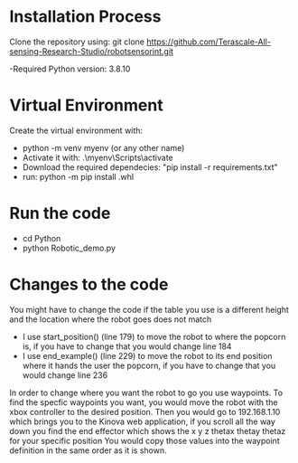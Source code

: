 # Installation Process

Clone the repository using: git clone https://github.com/Terascale-All-sensing-Research-Studio/robotsensorint.git

-Required Python version: 3.8.10

# Virtual Environment
Create the virtual environment with:
- python -m venv myenv (or any other name)
- Activate it with: .\myenv\Scripts\activate
- Download the required dependecies: "pip install -r requirements.txt"
- run: python -m pip install <whl relative fullpath name>.whl

# Run the code
- cd Python
- python Robotic_demo.py


# Changes to the code
You might have to change the code if the table you use is a different height and the location where the robot goes does not match

- I use start_position() (line 179) to move the robot to where the popcorn is, if you have to change that you would change line 184
- I use end_example() (line 229) to move the robot to its end position where it hands the user the popcorn, if you have to change that you would change line 236

In order to change where you want the robot to go you use waypoints. To find the specfic waypoints you want, you would move the robot with the xbox controller to the desired position.
Then you would go to 192.168.1.10 which brings you to the Kinova web application, if you scroll all the way down you find the end effector which shows the x y z thetax thetay thetaz for your specific position
You would copy those values into the waypoint definition in the same order as it is shown.




